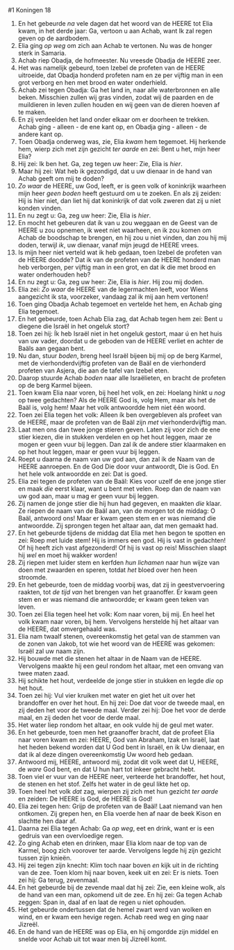 #1 Koningen 18
1. En het gebeurde *na* vele dagen dat het woord van de HEERE tot Elia kwam, in het derde jaar: Ga, vertoon u aan Achab, want Ik zal regen geven op de aardbodem.
2. Elia ging *op weg* om zich aan Achab te vertonen. Nu was de honger sterk in Samaria.
3. Achab riep Obadja, de hofmeester. Nu vreesde Obadja de HEERE zeer.
4. Het was namelijk gebeurd, toen Izebel de profeten van de HEERE uitroeide, dat Obadja honderd profeten nam en ze per vijftig man in een grot verborg en hen met brood en water onderhield.
5. Achab zei tegen Obadja: Ga het land in, naar alle waterbronnen en alle beken. Misschien zullen wij gras vinden, zodat wij de paarden en de muildieren in leven zullen houden en wij geen van de dieren hoeven af te maken.
6. En zij verdeelden het land onder elkaar om er doorheen te trekken. Achab ging - alleen - de ene kant op, en Obadja ging - alleen - de andere kant op.
7. Toen Obadja onderweg was, zie, Elia *kwam* hem tegemoet. Hij herkende hem, wierp zich met zijn gezicht *ter aarde* en zei: Bent u het, mijn heer Elia?
8. Hij zei: Ik ben het. Ga, zeg tegen uw heer: Zie, Elia is *hier*.
9. Maar hij zei: Wat heb ik gezondigd, dat u uw dienaar in de hand van Achab geeft om mij te doden?
10. *Zo waar* de HEERE, uw God, leeft, er is geen volk of koninkrijk waarheen mijn heer *geen boden* heeft gestuurd om u te zoeken. En als zij zeiden: Hij is hier niet, dan liet hij dat koninkrijk of dat volk zweren dat zij u niet konden vinden.
11. En nu zegt u: Ga, zeg uw heer: Zie, Elia is *hier*.
12. En mocht het gebeuren dat ík van u zou weggaan en de Geest van de HEERE u zou opnemen, ik weet niet waarheen, en ik zou komen om Achab de boodschap te brengen, en hij zou u niet vinden, dan zou hij mij doden, terwijl *ik*, uw dienaar, vanaf mijn jeugd de HEERE vrees.
13. Is mijn heer niet verteld wat ik heb gedaan, toen Izebel de profeten van de HEERE doodde? Dat ik van de profeten van de HEERE honderd man heb verborgen, per vijftig man in een grot, en dat ik die met brood en water onderhouden heb?
14. En nu zegt u: Ga, zeg uw heer: Zie, Elia is *hier*. Hij zou mij doden.
15. Elia zei: *Zo waar* de HEERE van de legermachten leeft, voor Wiens aangezicht ik sta, voorzeker, vandaag zal ik mij aan hem vertonen!
16. Toen ging Obadja Achab tegemoet en vertelde het hem, en Achab ging Elia tegemoet.
17. En het gebeurde, toen Achab Elia zag, dat Achab tegen hem zei: Bent u diegene die Israël in het ongeluk stort?
18. Toen zei hij: Ík heb Israël niet in het ongeluk gestort, maar ú en het huis van uw vader, doordat u de geboden van de HEERE verliet en achter de Baäls aan gegaan bent.
19. Nu dan, stuur *boden*, breng heel Israël bijeen bij mij op de berg Karmel, met de vierhonderdvijftig profeten van de Baäl en de vierhonderd profeten van Asjera, die aan de tafel van Izebel eten.
20. Daarop stuurde Achab *boden* naar alle Israëlieten, en bracht de profeten op de berg Karmel bijeen.
21. Toen kwam Elia naar voren, bij heel het volk, en zei: Hoelang hinkt u *nog* op twee gedachten? Als de HEERE God is, volg Hem, maar als het de Baäl is, volg hem! Maar het volk antwoordde hem niet één woord.
22. Toen zei Elia tegen het volk: Alleen ík ben overgebleven als profeet van de HEERE, maar de profeten van de Baäl zijn *met* vierhonderdvijftig man.
23. Laat men ons dan twee jonge stieren geven. Laten zij voor zich de ene stier kiezen, die in stukken verdelen en op het hout leggen, maar ze mogen er geen vuur bij leggen. Dan zal ík de andere stier klaarmaken en op het hout leggen, maar er geen vuur bij leggen.
24. Roept u daarna de naam van uw god aan, dan zal ík de Naam van de HEERE aanroepen. En de God Die door vuur antwoordt, Die is God. En het hele volk antwoordde en zei: Dat is goed.
25. Elia zei tegen de profeten van de Baäl: Kies voor uzelf de ene jonge stier en maak *die* eerst klaar, want u bent met velen. Roep dan de naam van uw god aan, maar u mag er geen vuur bij leggen.
26. Zij namen de jonge stier die hij hun had gegeven, en maakten *die* klaar. Ze riepen de naam van de Baäl aan, van de morgen tot de middag: O Baäl, antwoord ons! Maar er kwam geen stem en er was niemand die antwoordde. Zij sprongen tegen het altaar aan, dat men gemaakt had.
27. En het gebeurde tijdens de middag dat Elia met hen begon te spotten en zei: Roep met luide stem! Hij is immers een god. Hij is vast in gedachten! Of hij heeft zich vast afgezonderd! Of hij is vast op reis! Misschien slaapt hij *wel* en moet hij wakker worden!
28. Zij riepen met luider stem en kerfden *hun lichamen* naar hun wijze van doen met zwaarden en speren, totdat *het* bloed over hen heen stroomde.
29. En het gebeurde, toen de middag voorbij was, dat zij in geestvervoering raakten, tot *de tijd van* het brengen van het graanoffer. Er kwam geen stem en er was niemand die antwoordde; er kwam geen teken van leven.
30. Toen zei Elia tegen heel het volk: Kom naar voren, bij mij. En heel het volk kwam naar voren, bij hem. Vervolgens herstelde hij het altaar van de HEERE, dat omvergehaald was.
31. Elia nam twaalf stenen, overeenkomstig het getal van de stammen van de zonen van Jakob, tot wie het woord van de HEERE was gekomen: Israël zal uw naam zijn.
32. Hij bouwde met die stenen het altaar in de Naam van de HEERE. Vervolgens maakte hij een geul rondom het altaar, met een omvang van twee maten zaad.
33. Hij schikte het hout, verdeelde de jonge stier in stukken en legde *die* op het hout.
34. Toen zei hij: Vul vier kruiken met water en giet het uit over het brandoffer en over het hout. En hij zei: Doe dat voor de tweede maal, en zij deden het voor de tweede maal. Verder zei hij: Doe het voor de derde maal, en zij deden het voor de derde maal.
35. Het water liep rondom het altaar, en ook vulde hij de geul met water.
36. En het gebeurde, toen men het graanoffer bracht, dat de profeet Elia naar voren kwam en zei: HEERE, God van Abraham, Izak en Israël, laat het heden bekend worden dat U God bent in Israël, en ik Uw dienaar, en dat ik al deze dingen overeenkomstig Uw woord heb gedaan.
37. Antwoord mij, HEERE, antwoord mij, zodat dit volk weet dat U, HEERE, de *ware* God bent, en dat U hun hart tot inkeer gebracht hebt.
38. Toen viel er vuur van de HEERE neer, verteerde het brandoffer, het hout, de stenen en het stof. Zelfs het water in de geul likte het op.
39. Toen heel het volk *dat* zag, wierpen zij zich met hun gezicht *ter aarde* en zeiden: De HEERE is God, de HEERE is God!
40. Elia zei tegen hen: Grijp de profeten van de Baäl! Laat niemand van hen ontkomen. Zij grepen hen, en Elia voerde hen af naar de beek Kison en slachtte hen daar af.
41. Daarna zei Elia tegen Achab: Ga *op weg*, eet en drink, want er is een gedruis van een overvloedige regen.
42. Zo ging Achab eten en drinken, maar Elia klom naar de top van de Karmel, boog zich voorover ter aarde. Vervolgens legde hij zijn gezicht tussen zijn knieën.
43. Hij zei tegen zijn knecht: Klim toch naar boven *en* kijk uit in de richting van de zee. Toen klom hij naar boven, keek uit en zei: Er is niets. Toen zei hij: Ga terug, zevenmaal.
44. En het gebeurde bij de zevende maal dat hij zei: Zie, een kleine wolk, als de hand van een man, opkomend uit de zee. En hij zei: Ga tegen Achab zeggen: Span in, daal af en laat de regen u niet ophouden.
45. Het gebeurde ondertussen dat de hemel zwart werd van wolken en wind, en er kwam een hevige regen. Achab reed weg en ging naar Jizreël.
46. En de hand van de HEERE was op Elia, en hij omgordde zijn middel en snelde voor Achab uit tot waar men bij Jizreël komt.
